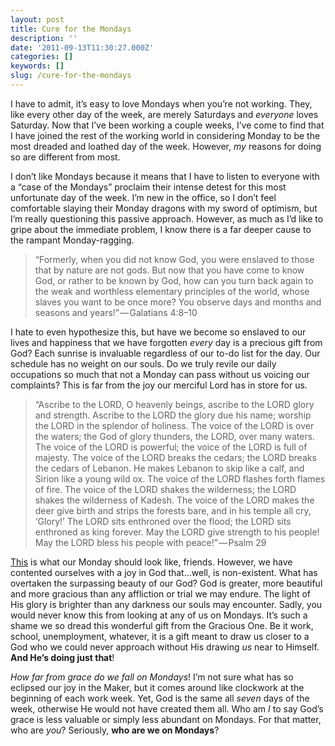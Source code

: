 ```yaml
---
layout: post
title: Cure for the Mondays
description: ''
date: '2011-09-13T11:30:27.000Z'
categories: []
keywords: []
slug: /cure-for-the-mondays
---
```


I have to admit, it’s easy to love Mondays when you’re not working. They, like every other day of the week, are merely Saturdays and _everyone_ loves Saturday. Now that I’ve been working a couple weeks, I’ve come to find that I have joined the rest of the working world in considering Monday to be the most dreaded and loathed day of the week. However, _my_ reasons for doing so are different from most.

I don’t like Mondays because it means that I have to listen to everyone with a “case of the Mondays” proclaim their intense detest for this most unfortunate day of the week. I’m new in the office, so I don’t feel comfortable slaying their Monday dragons with my sword of optimism, but I’m really questioning this passive approach. However, as much as I’d like to gripe about the immediate problem, I know there is a far deeper cause to the rampant Monday-ragging.

> “Formerly, when you did not know God, you were enslaved to those that by nature are not gods. But now that you have come to know God, or rather to be known by God, how can you turn back again to the weak and worthless elementary principles of the world, whose slaves you want to be once more? You observe days and months and seasons and years!” — Galatians 4:8–10

I hate to even hypothesize this, but have we become so enslaved to our lives and happiness that we have forgotten _every_ day is a precious gift from God? Each sunrise is invaluable regardless of our to-do list for the day. Our schedule has no weight on our souls. Do we truly revile our daily occupations so much that not a Monday can pass without us voicing our complaints? This is far from the joy our merciful Lord has in store for us.

> “Ascribe to the LORD, O heavenly beings, ascribe to the LORD glory and strength. Ascribe to the LORD the glory due his name; worship the LORD in the splendor of holiness. The voice of the LORD is over the waters; the God of glory thunders, the LORD, over many waters. The voice of the LORD is powerful; the voice of the LORD is full of majesty. The voice of the LORD breaks the cedars; the LORD breaks the cedars of Lebanon. He makes Lebanon to skip like a calf, and Sirion like a young wild ox. The voice of the LORD flashes forth flames of fire. The voice of the LORD shakes the wilderness; the LORD shakes the wilderness of Kadesh. The voice of the LORD makes the deer give birth and strips the forests bare, and in his temple all cry, ‘Glory!’ The LORD sits enthroned over the flood; the LORD sits enthroned as king forever. May the LORD give strength to his people! May the LORD bless his people with peace!” — Psalm 29

[This](http://www.relevantmagazine.com/sons-daughters/songs/25402-your-glory) is what our Monday should look like, friends. However, we have contented ourselves with a joy in God that…well, is non-existent. What has overtaken the surpassing beauty of our God? God is greater, more beautiful and more gracious than any affliction or trial we may endure. The light of His glory is brighter than any darkness our souls may encounter. Sadly, you would never know this from looking at any of us on Mondays. It’s such a shame we so dread this wonderful gift from the Gracious One. Be it work, school, unemployment, whatever, it is a gift meant to draw us closer to a God who we could never approach without His drawing _us_ near to Himself. **And He’s doing just that**!

_How far from grace do we fall on Mondays_! I’m not sure what has so eclipsed our joy in the Maker, but it comes around like clockwork at the beginning of each work week. Yet, God is the same all _seven_ days of the week, otherwise He would not have created them all. Who am _I_ to say God’s grace is less valuable or simply less abundant on Mondays. For that matter, who are _you_? Seriously, **who are we on Mondays**?